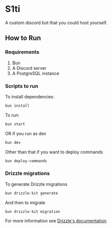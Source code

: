 # S1ti

A custom discord bot that you could host yourself.

## How to Run

### Requirements

1. Bun
2. A Discord server
3. A PostgreSQL instance

### Scripts to run

To install dependencies:

```bash
bun install
```

To run:

```bash
bun start
```

OR if you run as dev

```bash
bun dev
```

Other than that if you want to deploy commands

```bash
bun deploy-commands
```

### Drizzle migrations

To generate Drizzle migrations

```bash
bun drizzle-kit generate
```

And then to migrate

```bash
bun drizzle-kit migration
```

For more information see [Drizzle's documentation](https://orm.drizzle.team/docs/overview)